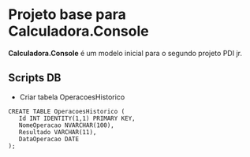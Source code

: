 # Projeto base para Calculadora.Console

**Calculadora.Console** é um modelo inicial para o segundo projeto PDI jr.

## Scripts DB

 - Criar tabela OperacoesHistorico
 ```
 CREATE TABLE OperacoesHistorico (
    Id INT IDENTITY(1,1) PRIMARY KEY,
    NomeOperacao NVARCHAR(100),
    Resultado VARCHAR(11),
    DataOperacao DATE
);
 ```